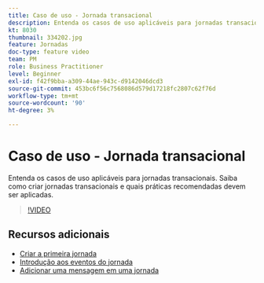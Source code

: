 ```yaml
---
title: Caso de uso - Jornada transacional
description: Entenda os casos de uso aplicáveis para jornadas transacionais. Saiba como criar jornadas transacionais e quais práticas recomendadas devem ser aplicadas.
kt: 8030
thumbnail: 334202.jpg
feature: Jornadas
doc-type: feature video
team: PM
role: Business Practitioner
level: Beginner
exl-id: f42f9bba-a309-44ae-943c-d9142046dcd3
source-git-commit: 453bc6f56c7568086d579d17218fc2807c62f76d
workflow-type: tm+mt
source-wordcount: '90'
ht-degree: 3%

---
```


# Caso de uso - Jornada transacional

Entenda os casos de uso aplicáveis para jornadas transacionais. Saiba como criar jornadas transacionais e quais práticas recomendadas devem ser aplicadas.

>[!VIDEO](https://video.tv.adobe.com/v/334202?quality=12)

## Recursos adicionais

* [Criar a primeira jornada](https://experienceleague.adobe.com/docs/journey-optimizer/using/orchestrate-journeys/create-journey/journey-gs.html)
* [Introdução aos eventos do jornada](https://experienceleague.adobe.com/docs/journey-optimizer/using/orchestrate-journeys/about-journey-building/about-journey-activities.html)
* [Adicionar uma mensagem em uma jornada](https://experienceleague.adobe.com/docs/journey-optimizer/using/orchestrate-journeys/about-journey-building/journeys-message.html)

